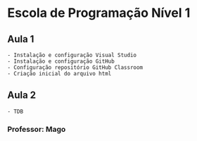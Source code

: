 # Escola de Programação Nível 1

## Aula 1
    - Instalação e configuração Visual Studio
    - Instalação e configuração GitHub
    - Configuração repositório GitHub Classroom
    - Criação inicial do arquivo html

## Aula 2
    - TDB

### Professor: Mago
